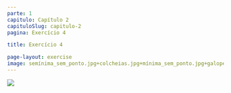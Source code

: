 ```yaml
---
parte: 1
capitulo: Capítulo 2
capituloSlug: capitulo-2
pagina: Exercício 4

title: Exercício 4

page-layout: exercise
image: semínima_sem_ponto.jpg+colcheias.jpg+mínima_sem_ponto.jpg+galope_e_colcheia.png+1pulsacao.jpg+2pulsaçoes.jpg
---
```


<img src="{{site.baseurl}}/assets/graphics/content/2_3_4_2.png"/>



